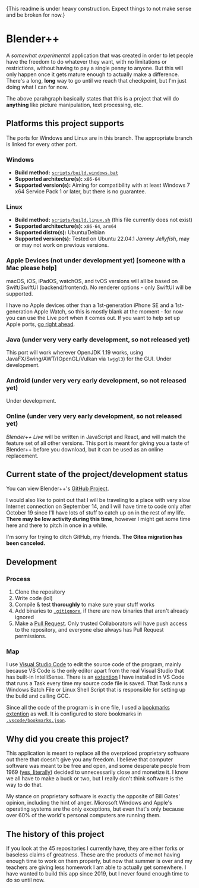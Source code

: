 {This readme is under heavy construction. Expect things to not make sense and be broken for now.}

# Blender++
A *somewhat experimental* application that was created in order to let people have the freedom to do whatever they want, with no limitations or restrictions, without having to pay a single penny to anyone. But this will only happen once it gets mature enough to actually make a difference. There's a long, **long** way to go until we reach that checkpoint, but I'm just doing what I can for now.

The above parahgraph basically states that this is a project that will do **anything** like picture manipulation, text processing, etc.

## Platforms this project supports
The ports for Windows and Linux are in this branch. The appropriate branch is linked for every other port.

### Windows
* **Build method:** [`scripts/build.windows.bat`](https://github.com/HackerDaGreat57/bpp/blob/main/scripts/build.windows.bat)
* **Supported architecture(s):** `x86-64`
* **Supported version(s):** Aiming for compatibility with at least Windows 7 x64 Service Pack 1 or later, but there is no guarantee.

### Linux
* **Build method:** [`scripts/build.linux.sh`](https://github.com/HackerDaGreat57/bpp/blob/main/scripts/build.linux.sh) (this file currently does not exist)
* **Supported architecture(s):** `x86-64`, `arm64`
* **Supported distro(s):** Ubuntu/Debian
* **Supported version(s):** Tested on Ubuntu 22.04.1 *Jammy Jellyfish*, may or may not work on previous versions.

### Apple Devices (not under development yet) [someone with a Mac please help]
macOS, iOS, iPadOS, watchOS, and tvOS versions will all be based on Swift/SwiftUI (backend/frontend). No renderer options - only SwiftUI will be supported.

I have no Apple devices other than a 1st-generation iPhone SE and a 1st-generation Apple Watch, so this is mostly blank at the moment - for now you can use the Live port when it comes out. If you want to help set up Apple ports, [go right ahead](https://github.com/HackerDaGreat57/bpp/pulls).

### Java (under very very early development, so not released yet)
This port will work wherever OpenJDK 1.19 works, using JavaFX/Swing/AWT/(OpenGL/Vulkan via `lwjgl3`) for the GUI. Under development.

### Android (under very very early development, so not released yet)
Under development.

### Online (under very very early development, so not released yet)
*Blender++ Live* will be written in JavaScript and React, and will match the feature set of all other versions. This port is meant for giving you a taste of Blender++ before you download, but it can be used as an online replacement.

## Current state of the project/development status
You can view Blender++'s [GitHub Project](https://github.com/users/HackerDaGreat57/projects/2).

I would also like to point out that I will be traveling to a place with very slow Internet connection on September 14, and I will have time to code only after October 19 since I'll have lots of stuff to catch up on in the rest of my life. **There may be low activity during this time**, however I might get some time here and there to pitch in once in a while.

I'm sorry for trying to ditch GitHub, my friends. **The Gitea migration has been canceled.**

## Development
### Process
1. Clone the repository
2. Write code (lol)
3. Compile & test **thoroughly** to make sure your stuff works
4. Add binaries to [`.gitignore`](https://github.com/HackerDaGreat57/bpp/blob/main/.gitignore), if there are new binaries that aren't already ignored
5. Make a [Pull Request](https://github.com/HackerDaGreat57/bpp/pulls). Only trusted Collaborators will have push access to the repository, and everyone else always has Pull Request permissions.

### Map
I use [Visual Studio Code](https://github.com/microsoft/vscode) to edit the source code of the program, mainly because VS Code is the only editor apart from the real Visual Studio that has built-in IntelliSense. There is an [extention](https://github.com/wk-j/vscode-save-and-run) I have installed in VS Code that runs a Task every time my source code file is saved. That Task runs a Windows Batch File or Linux Shell Script that is responsible for setting up the build and calling GCC.

Since all the code of the program is in one file, I used a [bookmarks extention](https://github.com/alefragnani/vscode-bookmarks) as well. It is configured to store bookmarks in [`.vscode/bookmarks.json`](https://github.com/HackerDaGreat57/bpp/blob/main/.vscode/bookmarks.json).

## Why did you create this project?
This application is meant to replace all the overpriced proprietary software out there that doesn't give you any freedom. I believe that computer software was meant to be free and open, and some desperate people from 1969 ([yes, literally](https://en.wikipedia.org/wiki/Proprietary_software#Origin)) decided to unnecessarily close and monetize it. I know we all have to make a buck or two, but I really don't think software is the way to do that.

My stance on proprietary software is exactly the opposite of Bill Gates' opinion, including the hint of anger. Microsoft Windows and Apple's operating systems are the only exceptions, but even that's only because over 60% of the world's personal computers are running them.

## The history of this project
If you look at the 45 repositories I currently have, they are either forks or baseless claims of greatness. These are the products of me not having enough time to work on them properly, but now that summer is over and my teachers are giving less homework I am able to actually get somewhere. I have wanted to build this app since 2019, but I never found enough time to do so until now.
